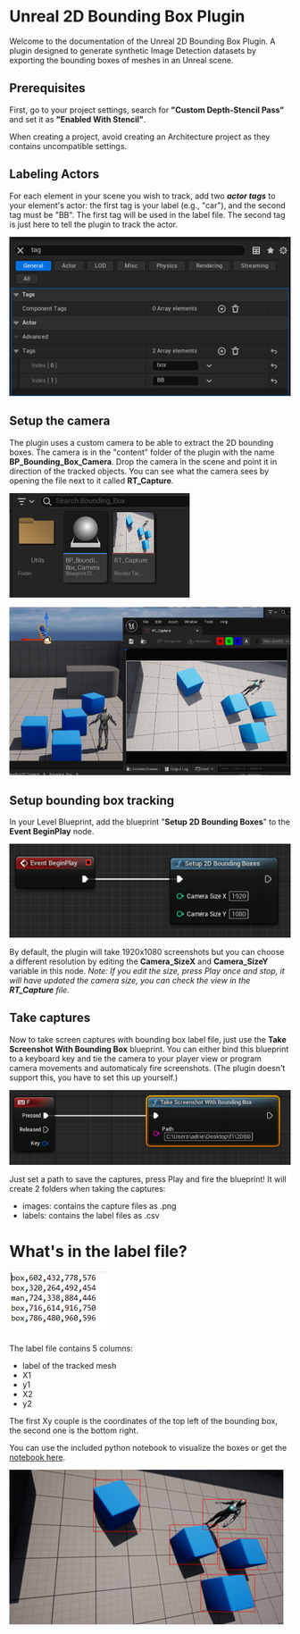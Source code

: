 

# Unreal 2D Bounding Box Plugin

Welcome to the documentation of the Unreal 2D Bounding Box Plugin. A plugin designed to generate synthetic Image Detection datasets by exporting the bounding boxes of meshes in an Unreal scene.

## Prerequisites
First, go to your project settings, search for  **"Custom Depth-Stencil Pass"**  and set it as  **"Enabled With Stencil"**.

When creating a project, avoid creating an Architecture project as they contains uncompatible settings.

## Labeling Actors
For each element in your scene you wish to track, add two ***actor tags*** to your element's actor: the first tag is your label (e.g., "car"), and the second tag must be "BB". 
The first tag will be used in the label file. The second tag is just here to tell the plugin to track the actor.

![actor tags](https://github.com/Plasma-Lab/Unreal-2D-Bounding-Box-Plugin/blob/main/tags.PNG?raw=true)

## Setup the camera

The plugin uses a custom camera to be able to extract the 2D bounding boxes.
The camera is in the "content" folder of the plugin with the name **BP_Bounding_Box_Camera**.  Drop the camera in the scene and point it in direction of the tracked objects.
You can see what the camera sees by opening the file next to it called **RT_Capture**.

![files](https://github.com/Plasma-Lab/Unreal-2D-Bounding-Box-Plugin/blob/main/files.PNG?raw=true)

![camera](https://github.com/Plasma-Lab/Unreal-2D-Bounding-Box-Plugin/blob/main/camera.PNG?raw=true)

## Setup bounding box tracking

In your Level Blueprint, add the blueprint "**Setup 2D Bounding Boxes**" to the **Event BeginPlay** node.

![setup](https://github.com/Plasma-Lab/Unreal-2D-Bounding-Box-Plugin/blob/main/beginplay.PNG?raw=true)

By default, the plugin will take 1920x1080 screenshots but you can choose a different resolution by editing the **Camera_SizeX** and **Camera_SizeY** variable in this node.
*Note: If you edit the size, press Play once and stop, it will have updated the camera size, you can check the view in the **RT_Capture** file.*

## Take captures

Now to take screen captures with bounding box label file, just use the **Take Screenshot With Bounding Box** blueprint.
You can either bind this blueprint to a keyboard key and tie the camera to your player view or program camera movements and automaticaly fire screenshots. (The plugin doesn't support this, you have to set this up yourself.) 

![screenshot](https://github.com/Plasma-Lab/Unreal-2D-Bounding-Box-Plugin/blob/main/screenshot.PNG?raw=true)

Just set a path to save the captures, press Play and fire the blueprint!
It will create 2 folders when taking the captures:

- images: contains the capture files as .png
- labels: contains the label files as .csv

# What's in the label file?
![csv](https://github.com/Plasma-Lab/Unreal-2D-Bounding-Box-Plugin/blob/main/csv.PNG?raw=true)

The label file contains 5 columns:
- label of the tracked mesh
- X1
- y1
- X2
- y2

The first Xy couple is the coordinates of the top left of the bounding box, the second one is the bottom right.

You can use the included python notebook to visualize the boxes or get the [notebook here](https://github.com/Plasma-Lab/Unreal-2D-Bounding-Box-Plugin/blob/main/2D_Bounding_boxes.ipynb).

![results](https://github.com/Plasma-Lab/Unreal-2D-Bounding-Box-Plugin/blob/main/BB.PNG?raw=true)
